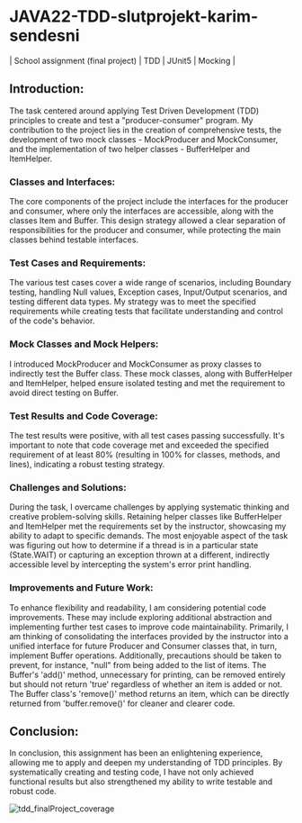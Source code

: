 # JAVA22-TDD-slutprojekt-karim-sendesni
| School assignment (final project) | TDD | JUnit5 | Mocking |

## Introduction:
The task centered around applying Test Driven Development (TDD) principles to create and test a "producer-consumer" program. My contribution to the project lies in the creation of comprehensive tests, the development of two mock classes - MockProducer and MockConsumer, and the implementation of two helper classes - BufferHelper and ItemHelper.

### **Classes and Interfaces:**
The core components of the project include the interfaces for the producer and consumer, where only the interfaces are accessible, along with the classes Item and Buffer. This design strategy allowed a clear separation of responsibilities for the producer and consumer, while protecting the main classes behind testable interfaces.

### **Test Cases and Requirements:**
The various test cases cover a wide range of scenarios, including Boundary testing, handling Null values, Exception cases, Input/Output scenarios, and testing different data types. My strategy was to meet the specified requirements while creating tests that facilitate understanding and control of the code's behavior.

### **Mock Classes and Mock Helpers:**
I introduced MockProducer and MockConsumer as proxy classes to indirectly test the Buffer class. These mock classes, along with BufferHelper and ItemHelper, helped ensure isolated testing and met the requirement to avoid direct testing on Buffer.

### **Test Results and Code Coverage:**
The test results were positive, with all test cases passing successfully. It's important to note that code coverage met and exceeded the specified requirement of at least 80% (resulting in 100% for classes, methods, and lines), indicating a robust testing strategy.

### **Challenges and Solutions:**
During the task, I overcame challenges by applying systematic thinking and creative problem-solving skills. Retaining helper classes like BufferHelper and ItemHelper met the requirements set by the instructor, showcasing my ability to adapt to specific demands. The most enjoyable aspect of the task was figuring out how to determine if a thread is in a particular state (State.WAIT) or capturing an exception thrown at a different, indirectly accessible level by intercepting the system's error print handling.

### **Improvements and Future Work:**
To enhance flexibility and readability, I am considering potential code improvements. These may include exploring additional abstraction and implementing further test cases to improve code maintainability. Primarily, I am thinking of consolidating the interfaces provided by the instructor into a unified interface for future Producer and Consumer classes that, in turn, implement Buffer operations. Additionally, precautions should be taken to prevent, for instance, "null" from being added to the list of items. The Buffer's 'add()' method, unnecessary for printing, can be removed entirely but should not return 'true' regardless of whether an item is added or not. The Buffer class's 'remove()' method returns an item, which can be directly returned from 'buffer.remove()' for cleaner and clearer code.

## **Conclusion:**
In conclusion, this assignment has been an enlightening experience, allowing me to apply and deepen my understanding of TDD principles. By systematically creating and testing code, I have not only achieved functional results but also strengthened my ability to write testable and robust code.

![tdd_finalProject_coverage](https://github.com/rugsmunny/JAVA22-TDD-slutprojekt-karim-sendesni/assets/49041363/49c808d5-c48a-4a63-b320-2b9d30ffe459)
